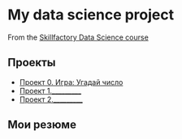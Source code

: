 # My data science project
From the [Skillfactory Data Science course](https://skillfactory.ru/data-scientist)

## Проекты

* [Проект 0. Игра: Угадай число](https://github.com/savasink/sava_data_science/tree/main/project_0)
* [Проект 1._________](______)
* [Проект 2._________](______)

## Мои резюме
